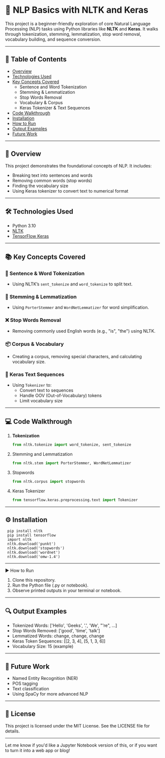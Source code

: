 # 🧠 NLP Basics with NLTK and Keras

This project is a beginner-friendly exploration of core Natural Language Processing (NLP) tasks using Python libraries like **NLTK** and **Keras**. It walks through tokenization, stemming, lemmatization, stop word removal, vocabulary building, and sequence conversion.

---

## 📌 Table of Contents

- [Overview](#overview)
- [Technologies Used](#technologies-used)
- [Key Concepts Covered](#key-concepts-covered)
  - Sentence and Word Tokenization
  - Stemming & Lemmatization
  - Stop Words Removal
  - Vocabulary & Corpus
  - Keras Tokenizer & Text Sequences
- [Code Walkthrough](#code-walkthrough)
- [Installation](#installation)
- [How to Run](#how-to-run)
- [Output Examples](#output-examples)
- [Future Work](#future-work)

---

## 📖 Overview

This project demonstrates the foundational concepts of NLP. It includes:
- Breaking text into sentences and words
- Removing common words (stop words)
- Finding the vocabulary size
- Using Keras tokenizer to convert text to numerical format

---

## 🛠 Technologies Used

- Python 3.10
- [NLTK](https://www.nltk.org/)
- [TensorFlow Keras](https://www.tensorflow.org/api_docs/python/tf/keras/preprocessing/text/Tokenizer)

---

## 📚 Key Concepts Covered

### 📝 Sentence & Word Tokenization
- Using NLTK’s `sent_tokenize` and `word_tokenize` to split text.

### 🔄 Stemming & Lemmatization
- Using `PorterStemmer` and `WordNetLemmatizer` for word simplification.

### ❌ Stop Words Removal
- Removing commonly used English words (e.g., "is", "the") using NLTK.

### 📦 Corpus & Vocabulary
- Creating a corpus, removing special characters, and calculating vocabulary size.

### 🔢 Keras Text Sequences
- Using `Tokenizer` to:
  - Convert text to sequences
  - Handle OOV (Out-of-Vocabulary) tokens
  - Limit vocabulary size

---

## 💻 Code Walkthrough

1. **Tokenization**
   ```python
   from nltk.tokenize import word_tokenize, sent_tokenize
   ```
2. Stemming and Lemmatization
   ```python
   from nltk.stem import PorterStemmer, WordNetLemmatizer
   ```
3. Stopwords
   ```python
   from nltk.corpus import stopwords
   ```
4. Keras Tokenizer
   ```python
   from tensorflow.keras.preprocessing.text import Tokenizer
   ```

---

## ⚙️ Installation
   ```
    pip install nltk
    pip install tensorflow
    import nltk
    nltk.download('punkt')
    nltk.download('stopwords')
    nltk.download('wordnet')
    nltk.download('omw-1.4')
   ```

---

▶️ How to Run

1. Clone this repository.
2. Run the Python file (.py or notebook).
3. Observe printed outputs in your terminal or notebook.

---
## 🔍 Output Examples
- Tokenized Words: ['Hello', 'Geeks', '.', 'We', "'re", ...]
- Stop Words Removed: ['good', 'time', 'talk']
- Lemmatized Words: change, change, change
- Keras Token Sequences: [[2, 3, 4], [5, 1, 3, 6]]
- Vocabulary Size: 15 (example)
 
---

## 🚀 Future Work
- Named Entity Recognition (NER)
- POS tagging
- Text classification
- Using SpaCy for more advanced NLP

---

## 📁 License
This project is licensed under the MIT License. See the LICENSE file for details.


---

Let me know if you'd like a Jupyter Notebook version of this, or if you want to turn it into a web app or blog!
